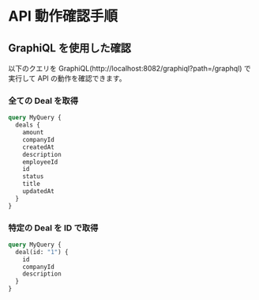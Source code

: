 # API 動作確認手順

## GraphiQL を使用した確認

以下のクエリを GraphiQL(http://localhost:8082/graphiql?path=/graphql) で実行して API の動作を確認できます。

### 全ての Deal を取得

```graphql
query MyQuery {
  deals {
    amount
    companyId
    createdAt
    description
    employeeId
    id
    status
    title
    updatedAt
  }
}
```

### 特定の Deal を ID で取得

```graphql
query MyQuery {
  deal(id: "1") {
    id
    companyId
    description
  }
}
```
